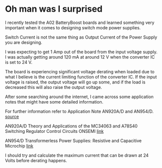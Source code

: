# Oh man was I surprised
I recently tested the A02 BatteryBoost boards and learned something very important when it comes to designing switch mode power supplies.

Switch Current is not the same thing as Output Current of the Power Supply you are designing.

I was expecting to get 1 Amp out of the board from the input voltage supply. I was actually getting around 120 mA at around 12 V when the converter IC is set to 24 V.

The board is experiencing significant voltage derating when loaded due to what I believe is the current limiting function of the converter IC. If the input voltage is raised, the output voltage will go up some, and if the load is decreased this will also raise the output voltage.  

After some searching around the internet, I came across some application notes that might have some detailed information.

For further information refer to Application Note AN920A/D and AN954/D.
[source](https://www.sparkfun.com/datasheets/IC/MC34063A.pdf)

AN920A/D 
Theory and Applications of the MC34063 and A78S40 Switching Regulator Control Circuits
ONSEMI
[link](https://www.onsemi.com/pub/Collateral/AN920-D.PDF)

AN954/D
Transformerless Power Supplies: Resistive and Capacitive
Microchip
[link](http://ww1.microchip.com/downloads/en/AppNotes/00954A.pdf)

I should try and calculate the maximum current that can be drawn at 24 Volts before derating happens.

